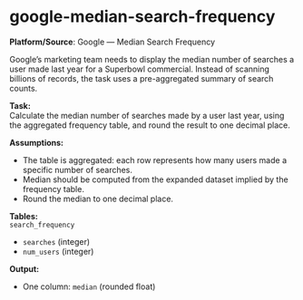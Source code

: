 # google-median-search-frequency

**Platform/Source**: Google — Median Search Frequency

Google’s marketing team needs to display the median number of searches a user made last year for a Superbowl commercial. Instead of scanning billions of records, the task uses a pre-aggregated summary of search counts.

**Task:**  
Calculate the median number of searches made by a user last year, using the aggregated frequency table, and round the result to one decimal place.

**Assumptions:**  
- The table is aggregated: each row represents how many users made a specific number of searches.
- Median should be computed from the expanded dataset implied by the frequency table.
- Round the median to one decimal place.

**Tables:**  
`search_frequency`  
- `searches` (integer)  
- `num_users` (integer)

**Output:**  
- One column: `median` (rounded float)


